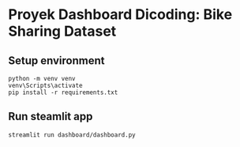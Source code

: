 # Proyek Dashboard Dicoding: Bike Sharing Dataset

## Setup environment
```
python -m venv venv
venv\Scripts\activate
pip install -r requirements.txt
```

## Run steamlit app
```
streamlit run dashboard/dashboard.py
```
